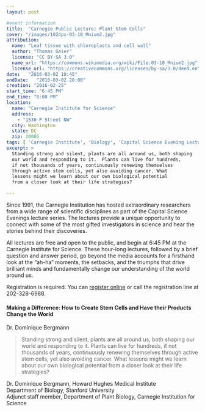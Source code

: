 ```yaml
---
layout: post

#event information
title:  "Carnegie Public Lecture: Plant Stem Cells"
cover: "/images/1024px-03-10_Mnium2.jpg"
attribution:
  name: "Leaf tissue with chloroplasts and cell wall"
  author: "Thomas Geier"
  license: "CC BY-SA 3.0"
  name_url: "https://commons.wikimedia.org/wiki/File:03-10_Mnium2.jpg"
  license_url: "https://creativecommons.org/licenses/by-sa/3.0/deed.en"
date:   "2016-03-02 18:45"
endDate:   "2016-03-02 20:00"
creation: "2016-02-25"
start_time: "6:45 PM"
end_time: "8:00 PM"
location:
  name: "Carnegie Institute for Science"
  address:
    - "1530 P Street NW"
  city: Washington
  state: DC
  zip: 20005
tags: [ 'Carnegie Institute', 'Biology', 'Capital Science Evening Lectures', 'Lectures' ]
excerpt: >
  Standing strong and silent, plants are all around us, both shaping
  our world and responding to it.  Plants can live for hundreds,
  if not thousands of years, continuously renewing themselves
  through active stem cells, yet also avoiding cancer. What
  lessons might we learn about our own biological potential
  from a closer look at their life strategies?

---
```


Since 1991, the Carnegie Institution has hosted extraordinary
researchers from a wide range of scientific disciplines as part
of the Capital Science Evenings lecture series. The lectures
provide a unique opportunity to connect with some of the most
gifted investigators in science and hear the stories behind
their discoveries.

All lectures are free and open to the public, and begin at 6:45 PM
at the Carnegie Institute for Science.
These hour-long lectures, followed by a brief
question and answer period, go beyond the media accounts for a
firsthand look at the “ah-ha” moments, the setbacks, and the triumphs
that drive brilliant minds and fundamentally change our understanding
of the world around us.
 
Registration is required. You can [register online](https://carnegiescience.edu/events/lectures/dr-dominique-bergmann-making-difference-how-create-stem-cells-and-have-their) or call the
registration line at 202-328-6988.

####  Making a Difference: How to Create Stem Cells and Have their Products Change the World

Dr. Dominique Bergmann

> Standing strong and silent, plants are all around us, both shaping
> our world and responding to it.  Plants can live for hundreds,
> if not thousands of years, continuously renewing themselves
> through active stem cells, yet also avoiding cancer. What
> lessons might we learn about our own biological potential
> from a closer look at their life strategies?
 
Dr. Dominique Bergmann, Howard Hughes Medical Institute  
Department of Biology, Stanford University  
Adjunct staff member, Department of Plant Biology, 
Carnegie Institution for Science
